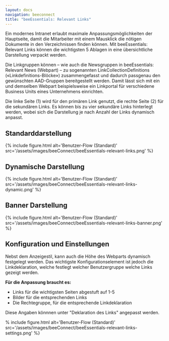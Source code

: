 ```yaml
---
layout: docs
navigation: beeconnect
title: "beeEssentials: Relevant Links"
---
```


Ein modernes Intranet erlaubt maximale Anpassungsmöglichkeiten der Hauptseite, damit die Mitarbeiter mit einem Mausklick die nötigen Dokumente in den Verzeichnissen finden können. Mit beeEssentials: Relevant Links können die wichtigsten 5 Ablagen in eine übersichtliche Darstellung verpackt werden.

Die Linkgruppen können – wie auch die Newsgruppen in beeEssentials: Relevant News (Webpart) – zu sogenannten LinkCollectionDefinitions («Linkdefinitions-Blöcke») zusammengefasst und dadurch passgenau den gewünschten AAD-Gruppen bereitgestellt werden. Damit lässt sich mit ein und demselben Webpart beispielsweise ein Linkportal für verschiedene Business Units eines Unternehmens einrichten. 

Die linke Seite (1) wird für den primären Link genutzt, die rechte Seite (2) für die sekundären Links. Es können bis zu vier sekundäre Links hinterlegt werden, wobei sich die Darstellung je nach Anzahl der Links dynamisch anpasst.


## Standarddarstellung

{% include figure.html alt='Benutzer-Flow (Standard)' src='/assets/images/beeConnect/beeEssentials-relevant-links.png' %}

## Dynamische Darstellung

{% include figure.html alt='Benutzer-Flow (Standard)' src='/assets/images/beeConnect/beeEssentials-relevant-links-dynamic.png' %}

## Banner Darstellung

{% include figure.html alt='Benutzer-Flow (Standard)' src='/assets/images/beeConnect/beeEssentials-relevant-links-banner.png' %}

## Konfiguration und Einstellungen
Nebst dem Anzeigestil, kann auch die Höhe des Webparts dynamisch festgelegt werden. Das wichtigste Konfigurationselement ist jedoch die Linkdeklaration, welche festlegt welcher Benutzergruppe welche Links gezeigt werden.

**Für die Anpassung braucht es:**

* Links für die wichtigsten Seiten abgestuft auf 1-5
* Bilder für die entsprechenden Links
* Die Rechtegruppe, für die entsprechende Linkdeklaration

Diese Angaben könnnen unter "Deklaration des Links" angepasst werden.

% include figure.html alt='Benutzer-Flow (Standard)' src='/assets/images/beeConnect/beeEssentials-relevant-links-settings.png' %}
